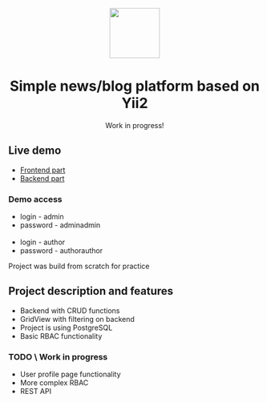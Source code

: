 <p align="center">
    <a href="https://github.com/yiisoft" target="_blank">
        <img src="https://avatars0.githubusercontent.com/u/993323" height="100px">
    </a>
    <h1 align="center">Simple news/blog platform based on Yii2</h1>
</p>
<p align="center">Work in progress!</p>
<h2>Live demo</h2>
<ul>
    <li><a target="_blank" href="http://blog.andreydev.ru">Frontend part</a></li>
    <li><a target="_blank" href="http://backend.blog.andreydev.ru">Backend part</a></li>
</ul>
<h3>Demo access</h3>
<ul>
    <li>login - admin</li>
    <li>password - adminadmin</li>
    <br>
    <li>login - author</li>
    <li>password - authorauthor</li>
</ul>
<p>Project was build from scratch for practice</p>
<h2>Project description and features</h2>
<ul>
    <li>Backend with CRUD functions</li>
    <li>GridView with filtering on backend</li>
    <li>Project is using PostgreSQL</li>
    <li>Basic RBAC functionality</li>
</ul>
<h3>TODO \ Work in progress</h3>
<ul>
    <li>User profile page functionality</li>
    <li>More complex RBAC</li>
    <li>REST API</li>
</ul>
